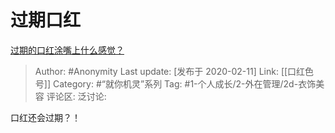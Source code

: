 # 过期口红
[过期的口红涂嘴上什么感觉？](https://www.zhihu.com/question/367772944/answer/1010015852)

> Author: #Anonymity
> Last update: [发布于 2020-02-11]
> Link: [[口红色号]]
> Category: #“就你机灵”系列
> Tag: #1-个人成长/2-外在管理/2d-衣饰美容 
> 评论区:
> 泛讨论:

口红还会过期？！
